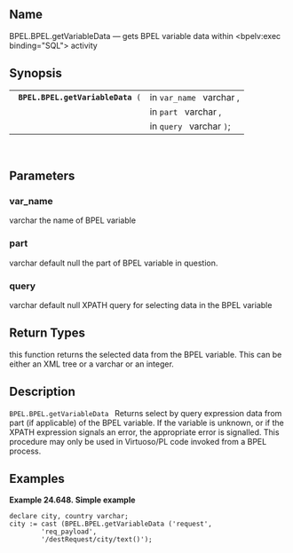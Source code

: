 <div>

<div>

</div>

<div>

## Name

BPEL.BPEL.getVariableData — gets BPEL variable data within \<bpelv:exec
binding="SQL"\> activity

</div>

<div>

## Synopsis

<div>

|                                        |                          |
|----------------------------------------|--------------------------|
| ` `**`BPEL.BPEL.getVariableData`**` (` | in `var_name ` varchar , |
|                                        | in `part ` varchar ,     |
|                                        | in `query ` varchar `)`; |

<div>

 

</div>

</div>

</div>

<div>

## Parameters

<div>

### var_name

<span class="type">varchar </span> the name of BPEL variable

</div>

<div>

### part

<span class="type">varchar default null </span> the part of BPEL
variable in question.

</div>

<div>

### query

<span class="type">varchar default null</span> XPATH query for selecting
data in the BPEL variable

</div>

</div>

<div>

## Return Types

this function returns the selected data from the BPEL variable. This can
be either an XML tree or a varchar or an integer.

</div>

<div>

## Description

`BPEL.BPEL.getVariableData ` Returns select by query expression data
from part (if applicable) of the BPEL variable. If the variable is
unknown, or if the XPATH expression signals an error, the appropriate
error is signalled. This procedure may only be used in Virtuoso/PL code
invoked from a BPEL process.

</div>

<div>

## Examples

<div>

**Example 24.648. Simple example**

<div>

``` screen
declare city, country varchar;
city := cast (BPEL.BPEL.getVariableData ('request',
        'req_payload',
        '/destRequest/city/text()');
      
```

</div>

</div>

  

</div>

</div>
